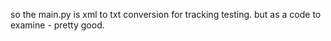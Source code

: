 so the main.py is xml to txt conversion for tracking testing.
but as a code to examine - pretty good.
